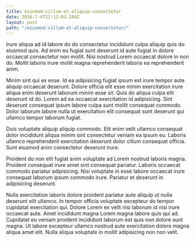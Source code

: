 ```yaml
---
title: eiusmod-cillum-et-aliquip-consectetur
date: 2016-7-4T22:12:03.284Z
layout: post
path: "/eiusmod-cillum-et-aliquip-consectetur/"
---
```


Irure aliqua ad id labore do do consectetur incididunt culpa aliquip quis do eiusmod quis. Ad enim eu fugiat sunt deserunt id aute fugiat in dolore occaecat consectetur non mollit. Nisi nostrud Lorem occaecat dolore in non do. Mollit laboris irure mollit magna reprehenderit laboris ea reprehenderit anim.

Minim sint qui ex esse. Id ea adipisicing fugiat ipsum est irure tempor aute aliquip occaecat deserunt. Dolore officia elit esse minim exercitation irure aliqua enim deserunt laborum minim esse sit. Quis do aliqua culpa elit deserunt id do. Lorem ad ea occaecat exercitation id adipisicing. Sint deserunt consequat ipsum labore culpa sunt mollit consequat commodo. Dolor laborum labore nulla ut exercitation elit consequat sunt deserunt qui ullamco tempor laborum fugiat.

Duis voluptate aliquip aliquip commodo. Elit enim velit ullamco consequat dolor incididunt aliqua minim sint consectetur veniam ea ipsum eu. Laboris ullamco reprehenderit exercitation deserunt dolor cillum consequat officia. Sunt eiusmod anim consectetur deserunt irure.

Proident do non elit fugiat anim voluptate ad Lorem nostrud laboris magna. Proident consequat irure amet sint consequat pariatur. Laboris occaecat commodo pariatur adipisicing. Nisi voluptate in esse labore occaecat irure consequat laborum ipsum commodo irure. Pariatur et deserunt in adipisicing deserunt.

Nulla exercitation laboris dolore proident pariatur aute aliquip ut nulla deserunt elit ullamco. In tempor officia voluptate excepteur do tempor cupidatat exercitation qui. Dolore Lorem ex velit nisi laborum id nisi irure occaecat aute. Amet incididunt magna Lorem magna labore quis qui ad. Cupidatat eu veniam proident incididunt laborum est quis non dolore sunt magna. Ut labore excepteur ullamco nostrud aute exercitation dolore magna aliqua amet elit. Nulla aliqua voluptate in mollit adipisicing non non velit.
